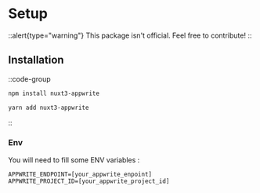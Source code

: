 # Setup

::alert{type="warning"}
This package isn't official. Feel free to contribute!
::

## Installation

::code-group
  ```bash [NPM]
  npm install nuxt3-appwrite
  ```
  ```bash [Yarn]
  yarn add nuxt3-appwrite
  ```
::

### Env
You will need to fill some ENV variables :
```shell
APPWRITE_ENDPOINT=[your_appwrite_enpoint]
APPWRITE_PROJECT_ID=[your_appwrite_project_id]
```